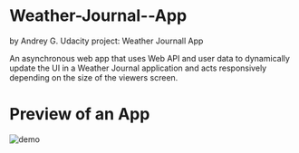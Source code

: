 # Weather-Journal--App
by Andrey G.
Udacity project: Weather Journall App



An asynchronous web app that uses Web API and user data to dynamically update the UI in a Weather Journal application
and acts responsively depending on the size of the viewers screen.

# Preview of an App

![demo](https://user-images.githubusercontent.com/67160051/103304196-fc054e80-49d5-11eb-8e74-76f46df66357.jpg)
